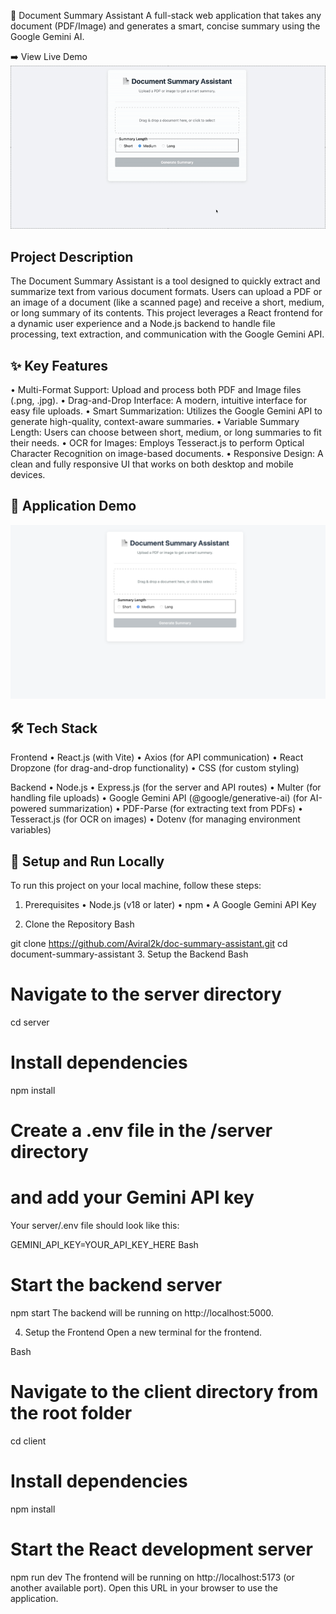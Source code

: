 📄 Document Summary Assistant
A full-stack web application that takes any document (PDF/Image) and generates a smart, concise summary using the Google Gemini AI.

➡️ View Live Demo
![Project Demo](./app-demo.gif)
## Project Description
The Document Summary Assistant is a tool designed to quickly extract and summarize text from various document formats. Users can upload a PDF or an image of a document (like a scanned page) and receive a short, medium, or long summary of its contents. This project leverages a React frontend for a dynamic user experience and a Node.js backend to handle file processing, text extraction, and communication with the Google Gemini API.

## ✨ Key Features
• Multi-Format Support: Upload and process both PDF and Image files (.png, .jpg).
• Drag-and-Drop Interface: A modern, intuitive interface for easy file uploads.
• Smart Summarization: Utilizes the Google Gemini API to generate high-quality, context-aware summaries.
• Variable Summary Length: Users can choose between short, medium, or long summaries to fit their needs.
• OCR for Images: Employs Tesseract.js to perform Optical Character Recognition on image-based documents.
• Responsive Design: A clean and fully responsive UI that works on both desktop and mobile devices.

## 📸 Application Demo
![Application Screenshot](./app-screenshot.png)

## 🛠️ Tech Stack
Frontend
• React.js (with Vite)
• Axios (for API communication)
• React Dropzone (for drag-and-drop functionality)
• CSS (for custom styling)

Backend
• Node.js
• Express.js (for the server and API routes)
• Multer (for handling file uploads)
• Google Gemini API (@google/generative-ai) (for AI-powered summarization)
• PDF-Parse (for extracting text from PDFs)
• Tesseract.js (for OCR on images)
• Dotenv (for managing environment variables)

## 🚀 Setup and Run Locally
To run this project on your local machine, follow these steps:

1. Prerequisites
• Node.js (v18 or later)
• npm
• A Google Gemini API Key

2. Clone the Repository
Bash

git clone https://github.com/Aviral2k/doc-summary-assistant.git
cd document-summary-assistant
3. Setup the Backend
Bash

# Navigate to the server directory
cd server

# Install dependencies
npm install

# Create a .env file in the /server directory
# and add your Gemini API key
Your server/.env file should look like this:

GEMINI_API_KEY=YOUR_API_KEY_HERE
Bash

# Start the backend server
npm start
The backend will be running on http://localhost:5000.

4. Setup the Frontend
Open a new terminal for the frontend.

Bash

# Navigate to the client directory from the root folder
cd client

# Install dependencies
npm install

# Start the React development server
npm run dev
The frontend will be running on http://localhost:5173 (or another available port). Open this URL in your browser to use the application.
